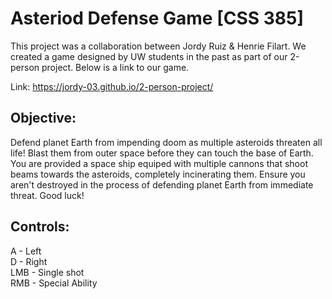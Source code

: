 # Asteriod Defense Game [CSS 385]

This project was a collaboration between Jordy Ruiz & Henrie Filart. We created a game 
designed by UW students in the past as part of our 2-person project. Below is a link to
our game.<br>

Link: https://jordy-03.github.io/2-person-project/

## Objective:
Defend planet Earth from impending doom as multiple asteroids threaten all life! Blast them
from outer space before they can touch the base of Earth. You are provided a space ship
equiped with multiple cannons that shoot beams towards the asteroids, completely
incinerating them. Ensure you aren't destroyed in the process of defending planet
Earth from immediate threat. Good luck!

## Controls:
A - Left<br>
D - Right<br>
LMB - Single shot<br>
RMB - Special Ability<br>
